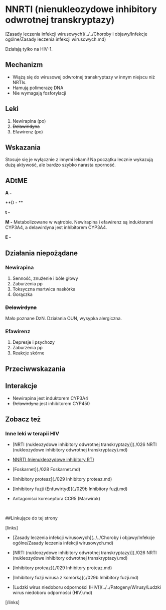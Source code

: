 # NNRTI (nienukleozydowe inhibitory odwrotnej transkryptazy)

[Zasady leczenia infekcji wirusowych](../../Choroby i objawy/Infekcje ogólne/Zasady leczenia infekcji wirusowych.md)

Działają tylko na HIV-1.



## Mechanizm

-  Wiążą się do wirusowej odwrotnej transkryptazy w innym niejscu niż NRTIs.
-  Hamują polimerazę DNA
-  Nie wymagają fosforylacji





## Leki

1. Newirapina (po)
2. ~~Delawiridyna~~
3. Efawirenz (po)





## Wskazania

Stosuje się je wyłącznie z innymi lekami! Na początku lecznie wykazują dużą aktywość, ale bardzo szybko narasta oporność.



## ADtME

**A -**

**D - **

**t -**

**M -** Metabolizowane w wątrobie. Newirapina i efawirenz są induktorami CYP3A4, a delawirdyna jest inhibitorem CYP3A4.

**E -**



## Działania niepożądane

### Newirapina

1. Senność, znużenie i bóle głowy
2. Zaburzenia pp
3. Toksyczna martwica naskórka
4. Gorączka



### ~~Delawirdyna~~

Mało poznane DzN. Działania OUN, wysypka alergiczna.



### Efawirenz

1. Depresje i psychozy
2. Zaburzenia pp
3. Reakcje skórne





## Przeciwwskazania





## Interakcje

-  Newirapina jest induktorem CYP3A4
-  ~~Delawirdyna~~ jest inhibitorem CYP450




## Zobacz też

### Inne leki w terapii HIV

-  [NRTI (nukleozydowe inhibitory odwrotnej transkryptazy)](./026 NRTI (nukleozydowe inhibitory odwrotnej transkryptazy).md)

-  [NNRTI (nienukleozydowe inhibitory RT)]()

-  [Foskarnet](./028 Foskarnet.md)

-  [Inhibitory proteaz](./029 Inhibitory proteaz.md)

-  [Inhibitory fuzji (Enfuwirtyd)](./029b Inhibitory fuzji.md)

-  Antagoniści koreceptora CCR5 (Marwirok)

    ​




##Linkujące do tej strony

[links]

- [Zasady leczenia infekcji wirusowych](../../Choroby i objawy/Infekcje ogólne/Zasady leczenia infekcji wirusowych.md)

- [NRTI (nukleozydowe inhibitory odwrotnej transkryptazy)](./026 NRTI (nukleozydowe inhibitory odwrotnej transkryptazy).md)

- [Inhibitory proteaz](./029 Inhibitory proteaz.md)

- [Inhibitory fuzji wirusa z komórką](./029b Inhibitory fuzji.md)

- [Ludzki wirus niedoboru odporności (HIV)](../../Patogeny/Wirusy/Ludzki wirus niedoboru odporności (HIV).md)


[/links]











